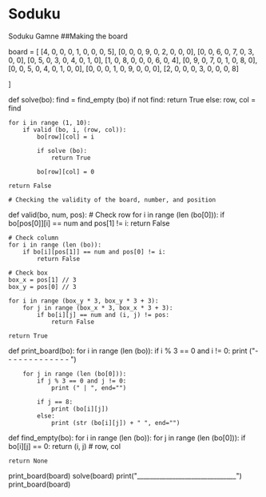 # Soduku
Soduku Gamne
##Making the board

board = [
    [4, 0, 0, 0, 1, 0, 0, 0, 5],
    [0, 0, 0, 9, 0, 2, 0, 0, 0],
    [0, 0, 6, 0, 7, 0, 3, 0, 0],
    [0, 5, 0, 3, 0, 4, 0, 1, 0],
    [1, 0, 8, 0, 0, 0, 6, 0, 4],
    [0, 9, 0, 7, 0, 1, 0, 8, 0],
    [0, 0, 5, 0, 4, 0, 1, 0, 0],
    [0, 0, 0, 1, 0, 9, 0, 0, 0],
    [2, 0, 0, 0, 3, 0, 0, 0, 8]

]

def solve(bo):
    find = find_empty (bo)
    if not find:
        return True
    else:
        row, col = find

    for i in range (1, 10):
        if valid (bo, i, (row, col)):
            bo[row][col] = i

            if solve (bo):
                return True

            bo[row][col] = 0

    return False

    # Checking the validity of the board, number, and position


def valid(bo, num, pos):
    # Check row
    for i in range (len (bo[0])):
        if bo[pos[0]][i] == num and pos[1] != i:
            return False

    # Check column
    for i in range (len (bo)):
        if bo[i][pos[1]] == num and pos[0] != i:
            return False

    # Check box
    box_x = pos[1] // 3
    box_y = pos[0] // 3

    for i in range (box_y * 3, box_y * 3 + 3):
        for j in range (box_x * 3, box_x * 3 + 3):
            if bo[i][j] == num and (i, j) != pos:
                return False

    return True


def print_board(bo):
    for i in range (len (bo)):
        if i % 3 == 0 and i != 0:
            print ("- - - - - - - - - - - - - ")

        for j in range (len (bo[0])):
            if j % 3 == 0 and j != 0:
                print (" | ", end="")

            if j == 8:
                print (bo[i][j])
            else:
                print (str (bo[i][j]) + " ", end="")


def find_empty(bo):
    for i in range (len (bo)):
        for j in range (len (bo[0])):
            if bo[i][j] == 0:
                return (i, j)  # row, col

    return None


print_board(board)
solve(board)
print("_______________________________")
print_board(board)





